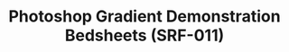 ---
ee_id: '4147'
site: '1'
type: '2'
url: 2014-013-photoshop-gradient-demonstration-bedsheets-srf-011
title: Photoshop Gradient Demonstration Bedsheets (SRF-011)
year: '2014'
display_year: '2014'
medium: Bedsheets
dims: Queen
pitch: A Photoshop Gradient Demonstration rendered on high-quality bedsheets. Lets
  do this!
ps:
live_url:
related:
youtube:
related_code:
imgs: spectrum-queen-2014-013-full-database-ih.jpg
subheading:
download:
add_credit: Cory Arcangel for Arcangel Surfware
add_credits:
commission:
layout: things-i-made
---